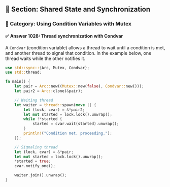 ## 📘 Section: Shared State and Synchronization
### 🔹 Category: Using Condition Variables with Mutex
#### ✅ Answer 1028: Thread synchronization with Condvar

A `Condvar` (condition variable) allows a thread to wait until a condition is met, and another thread to signal that condition. In the example below, one thread waits while the other notifies it.

```rust
use std::sync::{Arc, Mutex, Condvar};
use std::thread;

fn main() {
    let pair = Arc::new((Mutex::new(false), Condvar::new()));
    let pair2 = Arc::clone(&pair);

    // Waiting thread
    let waiter = thread::spawn(move || {
        let (lock, cvar) = &*pair2;
        let mut started = lock.lock().unwrap();
        while !*started {
            started = cvar.wait(started).unwrap();
        }
        println!("Condition met, proceeding.");
    });

    // Signaling thread
    let (lock, cvar) = &*pair;
    let mut started = lock.lock().unwrap();
    *started = true;
    cvar.notify_one();

    waiter.join().unwrap();
}
```

